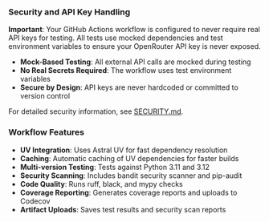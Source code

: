 ### Security and API Key Handling

**Important**: Your GitHub Actions workflow is configured to never require real API keys for testing. All tests use mocked dependencies and test environment variables to ensure your OpenRouter API key is never exposed.

- **Mock-Based Testing**: All external API calls are mocked during testing
- **No Real Secrets Required**: The workflow uses test environment variables
- **Secure by Design**: API keys are never hardcoded or committed to version control

For detailed security information, see [SECURITY.md](https://github.com/jSieber7/ai-assistant/blob/main/.github/SECURITY.md).

### Workflow Features

- **UV Integration**: Uses Astral UV for fast dependency resolution
- **Caching**: Automatic caching of UV dependencies for faster builds
- **Multi-version Testing**: Tests against Python 3.11 and 3.12
- **Security Scanning**: Includes bandit security scanner and pip-audit
- **Code Quality**: Runs ruff, black, and mypy checks
- **Coverage Reporting**: Generates coverage reports and uploads to Codecov
- **Artifact Uploads**: Saves test results and security scan reports
